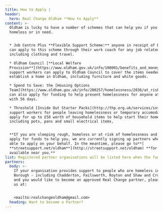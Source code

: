 ```yaml
---
title: How to Apply |
header:
  hero: Real Change Oldham **How to Apply**
content: >-
  Oldham is lucky to have a number of schemes that can help you if you are
  homeless or in need.


  * Job Centre Plus **Flexible Support Scheme:** anyone in receipt of benefits
  can apply to this scheme through their work coach for any job related costs,
  including clothing and travel.

  * Oldham Council [**Local Welfare
  Provision**](https://www.oldham.gov.uk/info/100001/benefits_and_money/1837/emergency_support_-_local_welfare_provision):
  support workers can apply to Oldham Council to cover the items needed to
  establish a home in Oldham, including furniture and white goods. 

  * Spend to Save: the [Housing Options
  Team](https://www.oldham.gov.uk/info/200257/homelessness/2036/at_risk_of_becoming_homeless/12)
  can also apply for funding to help prevent homelessness for anyone at risk
  with 56 days.

  * Threshold [Inside Out Starter Packs](http://thp.org.uk/services/inside-out):
  support workers for people leaving homelessness or temporary accomodation can
  apply for up to £50 worth of household items to help start their home,
  including pots, pans and small electrical items, 


  **If you are sleeping rough, homeless or at risk of homelessness and want to
  apply for funds to help you, we are currently signing up partners who will be
  able to apply on your behalf. In the meantime, please go to**[
  **streetsupport.net/oldham**](http://streetsupport.net/oldham) **for support
  available near you.**
list: Registered partner organisations will be listed here when the fund is live
partners:
  body: >-
    If your organisation provides support to people who are homeless in Oldham
    Borough - including Chadderton, Failsworth, Royton and Shaw and Crompton -
    and you would like to become an approved Real Change partner, please contact
    us at:


    <mailto:realchangeoldham@gmail.com>
  heading: Want to become a Partner?
---
```


